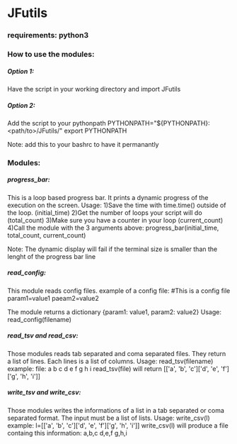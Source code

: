 # JFutils

### requirements: python3 

### How to use the modules:
##### Option 1: 
Have the script in your working directory and import JFutils
##### Option 2:
Add the script to your pythonpath
PYTHONPATH="${PYTHONPATH}:<path/to>/JFutils/"
export PYTHONPATH

Note: add this to your bashrc to have it permanantly

### Modules:
##### progress_bar:
This is a loop based progress bar. It prints a dynamic progress of the execution on the screen.
Usage:
1)Save the time with time.time() outside of the loop. (initial_time)
2)Get the number of loops your script will do (total_count)
3)Make sure you have a counter in your loop (current_count)
4)Call the module with the 3 arguments above: progress_bar(initial_time, total_count, current_count)

Note: The dynamic display will fail if the terminal size is smaller than the lenght of the progress bar line

##### read_config:
This module reads config files.
example of a config file:
#This is a config file
param1=value1
paeam2=value2

The module returns a dictionary {param1: value1, param2: value2}
Usage: read_config(filename)

##### read_tsv and read_csv:
Those modules reads tab separated and coma separated files.
They return a list of lines. Each lines is a list of columns.
Usage: read_tsv(filename)
example:
file:
a b c
d e f
g h i
read_tsv(file) will return [['a', 'b', 'c']['d', 'e', 'f']['g', 'h', 'i']]

##### write_tsv and write_csv:
Those modules writes the informations of a list in a tab separated or coma separated format.
The input must be a list of lists.
Usage: write_csv(l)
example:
l=[['a', 'b', 'c']['d', 'e', 'f']['g', 'h', 'i']]
write_csv(l) will produce a file containg this information:
a,b,c
d,e,f
g,h,i
